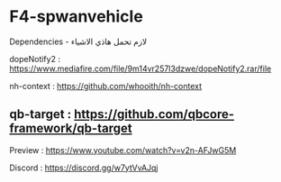 # F4-spwanvehicle

Dependencies - لازم تحمل هاذي الاشياء

dopeNotify2 : https://www.mediafire.com/file/9m14vr257l3dzwe/dopeNotify2.rar/file

nh-context : https://github.com/whooith/nh-context

qb-target : https://github.com/qbcore-framework/qb-target
-----------------------------------------------
Preview : https://www.youtube.com/watch?v=v2n-AFJwG5M

Discord : https://discord.gg/w7ytVvAJqj
